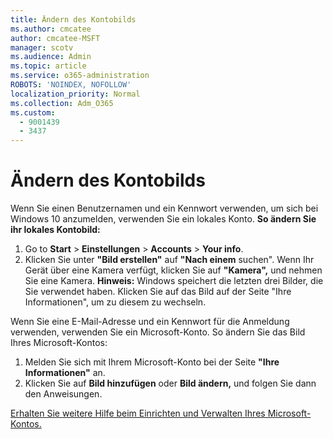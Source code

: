 ```yaml
---
title: Ändern des Kontobilds
ms.author: cmcatee
author: cmcatee-MSFT
manager: scotv
ms.audience: Admin
ms.topic: article
ms.service: o365-administration
ROBOTS: 'NOINDEX, NOFOLLOW'
localization_priority: Normal
ms.collection: Adm_O365
ms.custom:
  - 9001439
  - 3437
---
```


# <a name="change-account-picture"></a>Ändern des Kontobilds

Wenn Sie einen Benutzernamen und ein Kennwort verwenden, um sich bei Windows 10 anzumelden, verwenden Sie ein lokales Konto. **So ändern Sie ihr lokales Kontobild:**

1. Go to **Start**  >  **Einstellungen**  >  **Accounts**  >  **Your info**.
2. Klicken Sie unter **"Bild erstellen"** auf **"Nach einem** suchen". Wenn Ihr Gerät über eine Kamera verfügt, klicken Sie auf **"Kamera",** und nehmen Sie eine Kamera. 
    **Hinweis:** Windows speichert die letzten drei Bilder, die Sie verwendet haben. Klicken Sie auf das Bild auf der Seite "Ihre Informationen", um zu diesem zu wechseln.

Wenn Sie eine E-Mail-Adresse und ein Kennwort für die Anmeldung verwenden, verwenden Sie ein Microsoft-Konto. So ändern Sie das Bild Ihres Microsoft-Kontos:

1. Melden Sie sich mit Ihrem Microsoft-Konto bei der Seite **"Ihre Informationen"** an.
2. Klicken Sie auf **Bild hinzufügen** oder **Bild ändern,** und folgen Sie dann den Anweisungen.

[Erhalten Sie weitere Hilfe beim Einrichten und Verwalten Ihres Microsoft-Kontos.](https://support.microsoft.com/products/microsoft-account?category=manage-account)

